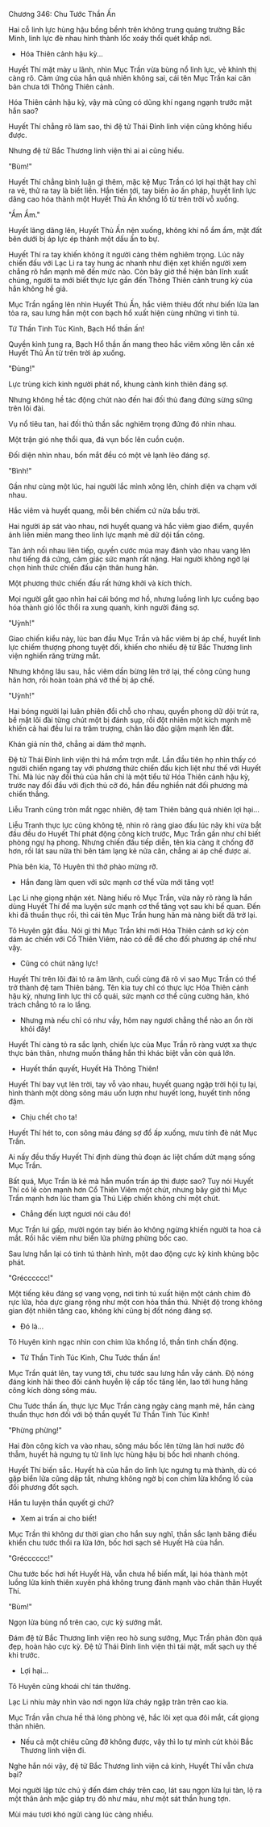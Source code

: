 




Chương 346: Chu Tước Thần Ấn


Hai cỗ linh lực hùng hậu bồng bềnh trên không trung quảng trường Bắc Minh, linh lực đè nhau hình thành lốc xoáy thổi quét khắp nơi.

- Hóa Thiên cảnh hậu kỳ...

Huyết Thí mặt mày u lãnh, nhìn Mục Trần vừa bùng nổ linh lực, vẻ khinh thị càng rõ. Cảm ứng của hắn quả nhiên không sai, cái tên Mục Trần kai căn bản chưa tới Thông Thiên cảnh.

Hóa Thiên cảnh hậu kỳ, vậy mà cũng có dũng khí ngang ngạnh trước mặt hắn sao?

Huyết Thí chẳng rõ làm sao, thì đệ tử Thái Đỉnh linh viện cũng không hiểu được.

Nhưng đệ tử Bắc Thương linh viện thì ai ai cũng hiểu.

"Bùm!"

Huyết Thí chẳng bình luận gì thêm, mặc kệ Mục Trần có lợi hại thật hay chỉ ra vẻ, thử ra tay là biết liền. Hắn tiến tới, tay biến ảo ấn pháp, huyết linh lực dâng cao hóa thành một Huyết Thủ Ấn khổng lồ từ trên trời vỗ xuống.

"Ầm Ầm."

Huyết lãng dâng lên, Huyết Thủ Ấn nện xuống, không khí nổ ầm ầm, mặt đất bên dưới bị áp lực ép thành một dấu ấn to bự.

Huyết Thí ra tay khiến không ít người càng thêm nghiêm trọng. Lúc nãy chiến đấu với Lạc Li ra tay hung ác nhanh như điện xẹt khiến người xem chẳng rõ hắn mạnh mẽ đến mức nào. Còn bây giờ thể hiện bản lĩnh xuất chúng, người ta mới biết thực lực gần đến Thông Thiên cảnh trung kỳ của hắn không hề giả.

Mục Trần ngẩng lên nhìn Huyết Thủ Ấn, hắc viêm thiêu đốt như biển lửa lan tỏa ra, sau lưng hắn một con bạch hổ xuất hiện cùng những vì tinh tú.

Tứ Thần Tinh Túc Kinh, Bạch Hổ thần ấn!

Quyền kình tung ra, Bạch Hổ thần ấn mang theo hắc viêm xông lên cắn xé Huyết Thủ Ấn từ trên trời áp xuống.

"Đùng!"

Lực trùng kích kinh người phát nổ, khung cảnh kinh thiên đáng sợ.

Nhưng không hề tác động chút nào đến hai đối thủ đang đứng sừng sững trên lôi đài.

Vụ nổ tiêu tan, hai đối thủ thần sắc nghiêm trọng đứng đó nhìn nhau.

Một trận gió nhẹ thổi qua, đá vụn bốc lên cuồn cuộn.

Đối diện nhìn nhau, bốn mắt đều có một vẻ lạnh lẽo đáng sợ.

"Bình!"

Gần như cùng một lúc, hai người lắc mình xông lên, chính diện va chạm với nhau.

Hắc viêm và huyết quang, mỗi bên chiếm cứ nửa bầu trời.

Hai người áp sát vào nhau, nơi huyết quang và hắc viêm giao điểm, quyền ảnh liên miên mang theo linh lực mạnh mẽ dữ dội tấn công.

Tàn ảnh nối nhau liên tiếp, quyền cước múa may đánh vào nhau vang lên như tiếng đá cứng, cảm giác sức mạnh rất nặng. Hai người không ngờ lại chọn hình thức chiến đấu cận thân hung hãn.

Một phương thức chiến đấu rất hứng khởi và kích thích.

Mọi người gắt gao nhìn hai cái bóng mơ hồ, nhưng luồng linh lực cuồng bạo hóa thành gió lốc thổi ra xung quanh, kinh người đáng sợ.

"Uỳnh!"

Giao chiến kiểu này, lúc ban đầu Mục Trần và hắc viêm bị áp chế, huyết linh lực chiếm thượng phong tuyệt đối, khiến cho nhiều đệ tử Bắc Thương linh viện nghiến răng trừng mắt.

Nhưng không lâu sau, hắc viêm dần bừng lên trở lại, thế công cũng hung hãn hơn, rồi hoàn toàn phá vỡ thế bị áp chế.

"Uỳnh!"

Hai bóng người lại luân phiên đổi chỗ cho nhau, quyền phong dữ dội trút ra, bề mặt lôi đài từng chút một bị đánh sụp, rồi đột nhiên một kích mạnh mẽ khiến cả hai đều lui ra trăm trượng, chân lảo đảo giậm mạnh lên đất.

Khán giả nín thở, chẳng ai dám thở mạnh.

Đệ tử Thái Đỉnh linh viện thì há mồm trợn mắt. Lần đầu tiên họ nhìn thấy có người chiến ngang tay với phương thức chiến đấu kịch liệt như thế với Huyết Thí. Mà lúc này đối thủ của hắn chỉ là một tiểu tử Hóa Thiên cảnh hậu kỳ, trước nay đối đầu với địch thủ cỡ đó, hắn đều nghiền nát đối phương mà chiến thắng.

Liễu Tranh cũng tròn mắt ngạc nhiên, đệ tam Thiên bảng quả nhiên lợi hại...

Liễu Tranh thực lực cũng không tệ, nhìn rõ ràng giao đấu lúc nãy khi vừa bắt đầu đều do Huyết Thí phát động công kích trước, Mục Trần gần như chỉ biết phòng ngự hạ phong. Nhưng chiến đấu tiếp diễn, tên kia càng ít chống đỡ hơn, rồi lát sau nữa thì bên tám lạng kẻ nửa cân, chẳng ai áp chế được ai.

Phía bên kia, Tô Huyên thì thở phào mừng rỡ.

- Hắn đang làm quen với sức mạnh cơ thể vừa mới tăng vọt!

Lạc Li nhẹ giọng nhận xét. Nàng hiểu rõ Mục Trần, vừa nãy rõ ràng là hắn dùng Huyết Thí để ma luyện sức mạnh cơ thể tăng vọt sau khi bế quan. Đến khi đã thuần thục rồi, thì cái tên Mục Trần hung hãn mà nàng biết đã trở lại.

Tô Huyên gật đầu. Nói gì thì Mục Trần khi mới Hóa Thiên cảnh sơ kỳ còn dám ác chiến với Cổ Thiên Viêm, nào có dễ để cho đối phương áp chế như vậy.

- Cũng có chút năng lực!

Huyết Thí trên lôi đài tỏ ra âm lãnh, cuối cùng đã rõ vì sao Mục Trần có thể trở thành đệ tam Thiên bảng. Tên kia tuy chỉ có thực lực Hóa Thiên cảnh hậu kỳ, nhưng linh lực thì cổ quái, sức mạnh cơ thể cũng cường hãn, khó trách chẳng tỏ ra lo lắng.

- Nhưng mà nếu chỉ có như vầy, hôm nay ngươi chẳng thể nào an ổn rời khỏi đây!

Huyết Thí càng tỏ ra sắc lạnh, chiến lực của Mục Trần rõ ràng vượt xa thực thực bản thân, nhưng muốn thắng hắn thì khác biệt vẫn còn quá lớn.

- Huyết thần quyết, Huyết Hà Thông Thiên!

Huyết Thí bay vụt lên trời, tay vỗ vào nhau, huyết quang ngập trời hội tụ lại, hình thành một dòng sông máu uốn lượn như huyết long, huyết tinh nồng đậm.

- Chịu chết cho ta!

Huyết Thí hét to, con sông máu đáng sợ đổ ấp xuống, mưu tính đè nát Mục Trần.

Ai nấy đều thấy Huyết Thí định dùng thủ đoạn ác liệt chấm dứt mạng sống Mục Trần.

Bất quá, Mục Trần là kẻ mà hắn muốn trấn áp thì được sao? Tuy nói Huyết Thí có lẽ còn mạnh hơn Cổ Thiên Viêm một chút, nhưng bây giờ thì Mục Trần mạnh hơn lúc tham gia Thú Liệp chiến không chỉ một chút.

- Chẳng đến lượt ngươi nói câu đó!

Mục Trần lui gấp, mười ngón tay biến ảo không ngừng khiến người ta hoa cả mắt. Rồi hắc viêm như biển lửa phừng phừng bốc cao.

Sau lưng hắn lại có tinh tú thành hình, một dao động cực kỳ kinh khủng bộc phát.

"Grécccccc!"

Một tiếng kêu đáng sợ vang vọng, nơi tinh tú xuất hiện một cánh chim đỏ rực lửa, hỏa dực giang rộng như một con hỏa thần thú. Nhiệt độ trong không gian đột nhiên tăng cao, không khí cũng bị đốt nóng đáng sợ.

- Đó là...

Tô Huyên kinh ngạc nhìn con chim lửa khổng lồ, thần tình chấn động.

- Tứ Thần Tinh Túc Kinh, Chu Tước thần ấn!

Mục Trần quát lên, tay vung tới, chu tước sau lưng hắn vẫy cánh. Độ nóng đáng kinh hãi theo đôi cánh huyễn lệ cấp tốc tăng lên, lao tới hung hăng công kích dòng sông máu.

Chu Tước thần ấn, thực lực Mục Trần càng ngày càng mạnh mẽ, hắn càng thuần thục hơn đối với bộ thần quyết Tứ Thần Tinh Túc Kinh!

"Phừng phừng!"

Hai đòn công kích va vào nhau, sông máu bốc lên từng làn hơi nước đỏ thẫm, huyết hà ngưng tụ từ linh lực hùng hậu bị bốc hơi nhanh chóng.

Huyết Thí biến sắc. Huyết hà của hắn do linh lực ngưng tụ mà thành, dù có gặp biển lửa cũng dập tắt, nhưng không ngờ bị con chim lửa khổng lồ của đối phương đốt sạch.

Hắn tu luyện thần quyết gì chứ?

- Xem ai trấn ai cho biết!

Mục Trần thì không dư thời gian cho hắn suy nghĩ, thần sắc lạnh băng điều khiển chu tước thổi ra lửa lớn, bốc hơi sạch sẽ Huyết Hà của hắn.

"Grécccccc!"

Chu tước bốc hơi hết Huyết Hà, vẫn chưa hề biến mất, lại hóa thành một luồng lửa kinh thiên xuyên phá không trung đánh mạnh vào chân thân Huyết Thí.

"Bùm!"

Ngọn lửa bùng nổ trên cao, cực kỳ sướng mắt.

Đám đệ tử Bắc Thương linh viện reo hò sung sướng, Mục Trần phản đòn quá đẹp, hoàn hảo cực kỳ. Đệ tử Thái Đỉnh linh viện thì tái mặt, mất sạch uy thế khi trước.

- Lợi hại...

Tô Huyên cũng khoái chí tán thưởng.

Lạc Li nhíu mày nhìn vào nơi ngọn lửa cháy ngập tràn trên cao kia.

Mục Trần vẫn chưa hề thả lỏng phòng vệ, hắc lôi xẹt qua đôi mắt, cất giọng thản nhiên.

- Nếu cả một chiêu cũng đỡ không được, vậy thì lo tự mình cút khỏi Bắc Thương linh viện đi.

Nghe hắn nói vậy, đệ tử Bắc Thương linh viện cả kinh, Huyết Thí vẫn chưa bại?

Mọi người lập tức chú ý đến đám cháy trên cao, lát sau ngọn lửa lụi tàn, lộ ra một thân ảnh mặc giáp trụ đỏ như máu, như một sát thần hung tợn.

Mùi máu tươi khó ngửi càng lúc càng nhiều.




